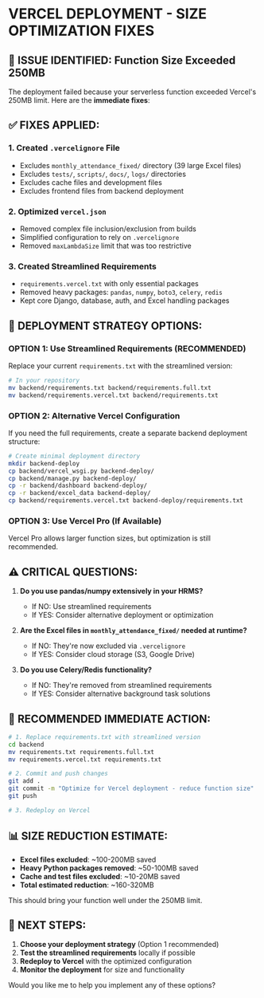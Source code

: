 # VERCEL DEPLOYMENT - SIZE OPTIMIZATION FIXES

## 🚨 **ISSUE IDENTIFIED: Function Size Exceeded 250MB**

The deployment failed because your serverless function exceeded Vercel's 250MB limit. Here are the **immediate fixes**:

## ✅ **FIXES APPLIED:**

### 1. **Created `.vercelignore` File**
- Excludes `monthly_attendance_fixed/` directory (39 large Excel files)
- Excludes `tests/`, `scripts/`, `docs/`, `logs/` directories
- Excludes cache files and development files
- Excludes frontend files from backend deployment

### 2. **Optimized `vercel.json`**
- Removed complex file inclusion/exclusion from builds
- Simplified configuration to rely on `.vercelignore`
- Removed `maxLambdaSize` limit that was too restrictive

### 3. **Created Streamlined Requirements**
- `requirements.vercel.txt` with only essential packages
- Removed heavy packages: `pandas`, `numpy`, `boto3`, `celery`, `redis`
- Kept core Django, database, auth, and Excel handling packages

## 🚀 **DEPLOYMENT STRATEGY OPTIONS:**

### **OPTION 1: Use Streamlined Requirements (RECOMMENDED)**

Replace your current `requirements.txt` with the streamlined version:

```bash
# In your repository
mv backend/requirements.txt backend/requirements.full.txt
mv backend/requirements.vercel.txt backend/requirements.txt
```

### **OPTION 2: Alternative Vercel Configuration**

If you need the full requirements, create a separate backend deployment structure:

```bash
# Create minimal deployment directory
mkdir backend-deploy
cp backend/vercel_wsgi.py backend-deploy/
cp backend/manage.py backend-deploy/
cp -r backend/dashboard backend-deploy/
cp -r backend/excel_data backend-deploy/
cp backend/requirements.vercel.txt backend-deploy/requirements.txt
```

### **OPTION 3: Use Vercel Pro (If Available)**

Vercel Pro allows larger function sizes, but optimization is still recommended.

## ⚠️ **CRITICAL QUESTIONS:**

1. **Do you use pandas/numpy extensively in your HRMS?** 
   - If NO: Use streamlined requirements
   - If YES: Consider alternative deployment or optimization

2. **Are the Excel files in `monthly_attendance_fixed/` needed at runtime?**
   - If NO: They're now excluded via `.vercelignore`
   - If YES: Consider cloud storage (S3, Google Drive)

3. **Do you use Celery/Redis functionality?**
   - If NO: They're removed from streamlined requirements
   - If YES: Consider alternative background task solutions

## 🎯 **RECOMMENDED IMMEDIATE ACTION:**

```bash
# 1. Replace requirements.txt with streamlined version
cd backend
mv requirements.txt requirements.full.txt
mv requirements.vercel.txt requirements.txt

# 2. Commit and push changes
git add .
git commit -m "Optimize for Vercel deployment - reduce function size"
git push

# 3. Redeploy on Vercel
```

## 📊 **SIZE REDUCTION ESTIMATE:**

- **Excel files excluded**: ~100-200MB saved
- **Heavy Python packages removed**: ~50-100MB saved
- **Cache and test files excluded**: ~10-20MB saved
- **Total estimated reduction**: ~160-320MB

This should bring your function well under the 250MB limit.

## 🔄 **NEXT STEPS:**

1. **Choose your deployment strategy** (Option 1 recommended)
2. **Test the streamlined requirements** locally if possible
3. **Redeploy to Vercel** with the optimized configuration
4. **Monitor the deployment** for size and functionality

Would you like me to help you implement any of these options?